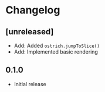 # Changelog

## [unreleased]

- Add: Added `ostrich.jumpToSlice()`
- Add: Implemented basic rendering

## 0.1.0

- Initial release
